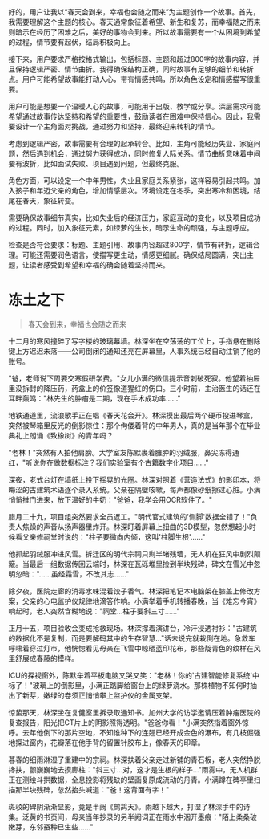 <ReasoningChainRenderer>
好的，用户让我以“春天会到来，幸福也会随之而来”为主题创作一个故事。首先，我需要理解这个主题的核心。春天通常象征着希望、新生和复苏，而幸福随之而来则暗示在经历了困难之后，美好的事物会到来。所以故事需要有一个从困境到希望的过程，情节要有起伏，结局积极向上。

接下来，用户要求严格按格式输出，包括标题、主题和超过800字的故事内容，并且保持逻辑严密、情节曲折。我得确保结构正确，同时故事有足够的细节和转折点。用户可能希望故事能打动人心，带有情感共鸣，所以角色设定和情感描写很重要。

用户可能是想要一个温暖人心的故事，可能用于出版、教学或分享。深层需求可能希望通过故事传达坚持和希望的重要性，鼓励读者在困难中保持信心。因此，我需要设计一个主角面对挑战，通过努力和坚持，最终迎来转机的情节。

考虑到逻辑严密，故事需要有合理的起承转合。比如，主角可能经历失业、家庭问题，然后遇到机会，通过努力获得成功，同时修复人际关系。情节曲折意味着中间要有波折，比如面试失败、项目遇到问题，但最终克服。

角色方面，可以设定一个中年男性，失业且家庭关系紧张，这样容易引起共鸣。加入孩子和年迈父亲的角色，增加情感层次。环境设定在冬季，突出寒冷和困境，结尾在春天，象征转变。

需要确保故事细节真实，比如失业后的经济压力，家庭互动的变化，以及项目成功的过程。同时，加入象征元素，如绿萝的生长，暗示生命的顽强，与主题呼应。

检查是否符合要求：标题、主题引用、故事内容超过800字，情节有转折，逻辑合理。可能还需要润色语言，使描写更生动，情感更细腻。确保结局圆满，突出主题，让读者感受到希望和幸福的确会随着坚持而来。
</ReasoningChainRenderer>

# 冻土之下

> 春天会到来，幸福也会随之而来

十二月的寒风撞碎了写字楼的玻璃幕墙。林深坐在空荡荡的工位上，手指悬在删除键上方迟迟未落——公司倒闭的通知还亮在屏幕里，人事系统已经自动注销了他的账号。

"爸，老师说下周要交寒假研学费。"女儿小满的微信提示音刺破死寂。他望着抽屉里没拆封的降压药，药盒上的价签像道猩红的伤口。三小时前，主治医生的话还在耳畔轰鸣："林先生的肿瘤是二期，现在手术成功率......"

地铁通道里，流浪歌手正在唱《春天花会开》。林深摸出最后两个硬币投进琴盒，突然被琴箱里反光的倒影惊住：那个佝偻着背的中年男人，真的是当年那个在毕业典礼上朗诵《致橡树》的青年吗？

"老林！"突然有人拍他肩膀。大学室友陈默裹着臃肿的羽绒服，鼻尖冻得通红，"听说你在做数据标注？我们实验室有个古籍数字化项目......"

深夜，老式台灯在墙纸上投下摇晃的光圈。林深对照着《营造法式》的影印本，将晦涩的古建筑术语逐个录入系统。父亲在隔壁咳嗽，每声都像砂纸擦过心脏。小满悄悄推门进来，放下温好的牛奶："爸爸，我学会用OCR软件了。"

腊月二十九，项目组突然要求全员返工。"明代官式建筑的'侧脚'数据全错了！"负责人焦躁的声音从扬声器里炸开。林深盯着屏幕上扭曲的3D模型，忽然想起小时候看父亲修祠堂时说的："柱子要微向内倾，这叫'柱脚生根'......"

他抓起羽绒服冲进风雪。拆迁区的明代宗祠只剩半堵残墙，无人机在狂风中剧烈颠簸。当最后一组数据传回云端时，林深在瓦砾堆里捡到半块残碑，碑文在雪光中忽明忽暗："......虽经霜雪，不改其志......"

除夕夜，医院走廊的消毒水味混着饺子香气。林深把笔记本电脑架在膝盖上修改方案，父亲的心电监护仪规律地滴答作响。小满举着手机转播春晚，当《难忘今宵》响起时，老人突然含糊地说："祠堂...柱子要斜三寸......"

正月十五，项目验收会变成抢救现场。林深撑着演讲台，冷汗浸透衬衫："古建筑的数据化不是复制，而是要解码其中的生存智慧..."话未说完就栽倒在地。急救车呼啸着穿过灯市，他恍惚看见母亲在飞雪中晾晒蓝印花布，那些靛青色的纹样在风里舒展成春藤的模样。

ICU的探视窗外，陈默举着平板电脑又哭又笑："老林！你的'古建智能修复系统'中标了！"玻璃上的倒影里，小满正踮脚给窗台上的绿萝浇水。那株植物不知何时抽出了新芽，嫩绿的卷须正悄悄攀上监护仪的金属支架。

惊蛰那天，林深坐在复健室里拆录取通知书。加州大学的访学邀请压着肿瘤医院的复查报告，阳光把CT片上的阴影照得透明。"爸爸你看！"小满突然指着窗外惊呼。去年他倒下的那片空地，不知谁种下的连翘已经开成金色的瀑布，有几枝倔强地探进窗内，花瓣落在他手背的留置针胶布上，像春天的印章。

暮春的细雨淋湿了重建中的宗祠。林深扶着父亲走过新铺的青石板，老人突然挣脱搀扶，颤巍巍地去摸廊柱："斜三寸...对，这才是生根的样子..."雨雾中，无人机群正在测绘斗拱数据，全息投影将残缺的壁画复原成流动的丹青。小满蹲在碑亭里扫描那半块残碑，忽然抬头喊道："爸！这背面有字！"

斑驳的碑阴渐渐显影，竟是半阙《鹧鸪天》。雨越下越大，打湿了林深手中的诗集。泛黄的书页间，母亲当年抄录的另半阙词正在雨水中洇开墨痕："陌上柔桑破嫩芽，东邻蚕种已生些......"
